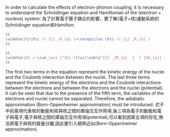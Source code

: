 In order to calculate the effects of electron-phonon coupling, it is necessary to understand the Schrödinger equation and Hamiltonian of the (electron + nucleus) system:
為了計算電子聲子耦合的影響，要了解(電子+核)運動系統的Schrödinger equation和Hamilton:
```latex
$$
\widehat{H}\Psi (r_{i} ;R_{a} )=\varepsilon \Psi (r_{i} ;R_{a} )
$$
```
```latex
$$
\widehat{H} =-\sum_{a=1 }^{k} \frac{\nabla^{2} _{R_{a}  }  } {2m_{a}} +\sum_{a=1 }^{k} \sum_{b>a }^{k} \frac{Z_{a}Z_{b} }{R_{ab}}-\sum_{i=1}^{n} \frac{\nabla^{2} _{r_{i}  }  } {2} +\sum_{i=1 }^{n} \sum_{j>i }^{n} \frac{1 }{r_{ij}}+ \sum_{i=1 }^{n} \sum_{a=1 }^{k} \frac{Z_{a} }{r_{ia}}
$$
```
The first two terms in the equation represent the kinetic energy of the nuclei and the Coulomb interaction between the nuclei. The last three terms represent the kinetic energy of the electrons and the Coulomb interactions between the electrons and between the electrons and the nuclei (potential). 
It can be seen that due to the presence of the fifth term, the variables of the electrons and nuclei cannot be separated. Therefore, the adiabatic approximation (Born-Oppenheimer approximation) must be introduced.
式子中前兩項代表核的動能和核與核之間的庫倫交互作用項,後三項為電子的動能和電子與電子,電子與核之間的庫倫交互作用項(potential),可以看到因第五項的存在,無法將電子與核的變量分離,因此要引入絕熱近似(Born-Oppenheimer approximation).



